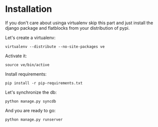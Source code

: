 # Installation

If you don't care about usinga virtualenv skip this part and just install the django package and flatblocks from your distribution of pypi.

Let's create a virtualenv:

    virtualenv --distribute --no-site-packages ve

Activate it:

    source ve/bin/active

Install requirements:

    pip install -r pip-requirements.txt

Let's synchronize the db:

    python manage.py syncdb

And you are ready to go:

    python manage.py runserver
